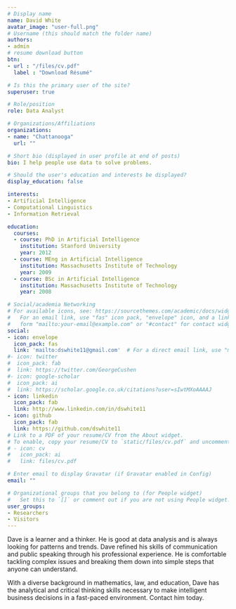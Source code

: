 ```yaml
---
# Display name
name: David White
avatar_image: "user-full.png"
# Username (this should match the folder name)
authors:
- admin
# resume download button
btn:
- url : "/files/cv.pdf"
  label : "Download Résumé"

# Is this the primary user of the site?
superuser: true

# Role/position
role: Data Analyst

# Organizations/Affiliations
organizations:
- name: "Chattanooga"
  url: ""

# Short bio (displayed in user profile at end of posts)
bio: I help people use data to solve problems.

# Should the user's education and interests be displayed?
display_education: false

interests:
- Artificial Intelligence
- Computational Linguistics
- Information Retrieval

education:
  courses:
  - course: PhD in Artificial Intelligence
    institution: Stanford University
    year: 2012
  - course: MEng in Artificial Intelligence
    institution: Massachusetts Institute of Technology
    year: 2009
  - course: BSc in Artificial Intelligence
    institution: Massachusetts Institute of Technology
    year: 2008

# Social/academia Networking
# For available icons, see: https://sourcethemes.com/academic/docs/widgets/#icons
#   For an email link, use "fas" icon pack, "envelope" icon, and a link in the
#   form "mailto:your-email@example.com" or "#contact" for contact widget.
social:
- icon: envelope
  icon_pack: fas
  link: 'mailto:dswhite11@gmail.com'  # For a direct email link, use "mailto:test@example.org".
#- icon: twitter
#  icon_pack: fab
#  link: https://twitter.com/GeorgeCushen
#- icon: google-scholar
#  icon_pack: ai
#  link: https://scholar.google.co.uk/citations?user=sIwtMXoAAAAJ
- icon: linkedin
  icon_pack: fab
  link: http://www.linkedin.com/in/dswhite11
- icon: github
  icon_pack: fab
  link: https://github.com/dswhite11
# Link to a PDF of your resume/CV from the About widget.
# To enable, copy your resume/CV to `static/files/cv.pdf` and uncomment the lines below.  
# - icon: cv
#   icon_pack: ai
#   link: files/cv.pdf

# Enter email to display Gravatar (if Gravatar enabled in Config)
email: ""

# Organizational groups that you belong to (for People widget)
#   Set this to `[]` or comment out if you are not using People widget.  
user_groups:
- Researchers
- Visitors
---
```


Dave is a learner and a thinker. He is good at data analysis and is always looking for patterns and trends. Dave refined his skills of communication and public speaking through his professional experience. He is comfortable tackling complex issues and breaking them down into simple steps that anyone can understand.

With a diverse background in mathematics, law, and education, Dave has the analytical and critical thinking skills necessary to make intelligent business decisions in a fast-paced environment. Contact him today.
